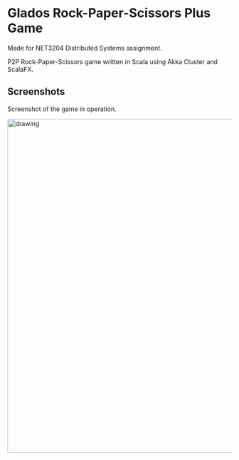 # Glados Rock-Paper-Scissors Plus Game

Made for NET3204 Distributed Systems assignment.

P2P Rock-Paper-Scissors game written in Scala using Akka Cluster and ScalaFX.

## Screenshots

Screenshot of the game in operation.

<img src="https://user-images.githubusercontent.com/48582724/121798259-d99b8080-cc57-11eb-8efa-ef6e08847acf.png" alt="drawing" width="750"/>